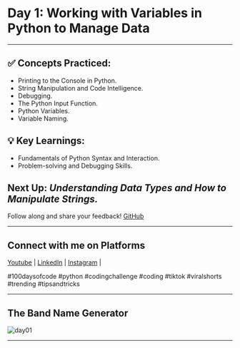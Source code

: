 # **Day 1: Working with Variables in Python to Manage Data**
---
## ✅ **Concepts Practiced:**

- Printing to the Console in Python.
- String Manipulation and Code Intelligence.
- Debugging.
- The Python Input Function.
- Python Variables.
- Variable Naming.

## 💡 **Key Learnings:**

- Fundamentals of Python Syntax and Interaction.
- Problem-solving and Debugging Skills.

## **Next Up:** *Understanding Data Types and How to Manipulate Strings.*

Follow along and share your feedback! 
[GitHub](https://github.com/Tharun200503)

---

## **Connect with me on Platforms**
[Youtube](https://www.youtube.com/@Tharun-AS) | 
[LinkedIn](https://www.linkedin.com/in/tharun-a-s-b45b8a2a8) | 
[Instagram](https://www.instagram.com/tharun_as_2005) | 

#100daysofcode #python #codingchallenge #coding #tiktok #viralshorts #trending #tipsandtricks

---

## The Band Name Generator
![day01](https://user-images.githubusercontent.com/98851253/154177081-2c53df2d-777b-4deb-8e38-5742ecd7282f.gif)

---
